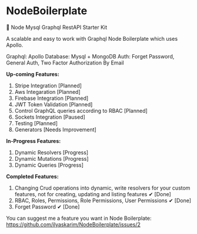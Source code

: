# NodeBoilerplate
💪 Node Mysql Graphql RestAPI Starter Kit


A scalable and easy to work with Graphql Node Boilerplate which uses Apollo.

Graphql: Apollo
Database: Mysql + MongoDB
Auth: Forget Password, General Auth, Two Factor Authorization By Email

**Up-coming Features:**

1. Stripe Integration [Planned]
2. Aws Integaration [Planned]
3. Firebase Integration [Planned]
4. JWT Token Validation [Planned]
5. Control GraphQL queries according to RBAC [Planned]
6. Sockets Integration [Paused]
7. Testing [Planned]
8. Generators [Needs Improvement]

**In-Progress Features:**

1. Dynamic Resolvers [Progress]
2. Dynamic Mutations [Progress]
3. Dynamic Queries [Progress]

**Completed Features:**

1. Changing Crud operations into dynamic, write resolvers for your custom features, not for creating, updating and listing features ✔ [Done]
2. RBAC, Roles, Permissions, Role Permissions, User Permissions ✔ [Done]
3. Forget Password ✔ [Done]


You can suggest me a feature you want in Node Boilerplate: https://github.com/ilyaskarim/NodeBoilerplate/issues/2
